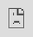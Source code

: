 ```yaml
---
title: PA Community Seminar 2025
permalink: /pa-community-seminar-2025/
variant: tiptap
description: ""
---
```

<h4>Our Residents’ Network discovers the ultimate community opportunity: How do we unlock the incredible force that already exists within our residents and empower them to step forward as community champions?</h4>
<h4></h4>
<div class="iframe-wrapper">
<iframe style="position:absolute;top:0;left:0;width:100%;height:100%;" allowfullscreen="true" frameborder="0" src="https://player.vimeo.com/video/1124715983?h=ebc47835f3&amp;badge=0&amp;autopause=0&amp;player_id=0&amp;app_id=58479"></iframe>
</div>
<p></p>